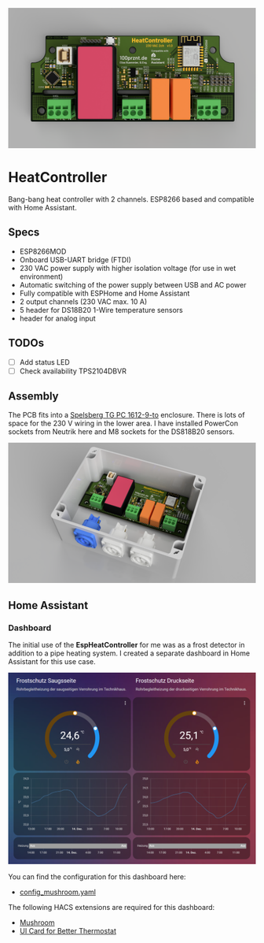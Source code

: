 ![CAD rendering HeatController PCB](docu/espheatcontroller_pcb_redering03.png)

# HeatController
Bang-bang heat controller with 2 channels. ESP8266 based and compatible with Home Assistant.

## Specs
- ESP8266MOD
- Onboard USB-UART bridge (FTDI)
- 230 VAC power supply with higher isolation voltage (for use in wet environment)
- Automatic switching of the power supply between USB and AC power
- Fully compatible with ESPHome and Home Assistant
- 2 output channels (230 VAC max. 10 A)
- 5 header for DS18B20 1-Wire temperature sensors
- header for analog input

## TODOs
- [ ] Add status LED
- [ ] Check availability TPS2104DBVR

## Assembly
The PCB fits into a [Spelsberg TG PC 1612-9-to](https://www.spelsberg.de/industrieleergehaeuse/glatt-mit-befestigungsnocken/20100701/) enclosure. There is lots of space for the 230 V wiring in the lower area. I have installed PowerCon sockets from Neutrik here and M8 sockets for the DS818B20 sensors.

![CAD rendering HeatController PCB](docu/espheatcontroller_redering01.png)

## Home Assistant

### Dashboard
The initial use of the __EspHeatController__ for me was as a frost detector in addition to a pipe heating system. I created a separate dashboard in Home Assistant for this use case.

![Dashbord for the EspHeatController](dashboard/HomeAssistant_Dashboard.png)

You can find the configuration for this dashboard here:

* [config_mushroom.yaml](dashboard/config_mushroom.yaml)

The following HACS extensions are required for this dashboard:

* [Mushroom](https://github.com/piitaya/lovelace-mushroom)
* [UI Card for Better Thermostat](https://github.com/KartoffelToby/better-thermostat-ui-card)
